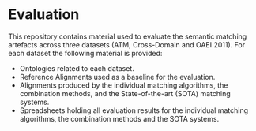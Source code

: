 # Evaluation

This repository contains material used to evaluate the semantic matching artefacts across three datasets (ATM, Cross-Domain and OAEI 2011). For each dataset the following material is provided:
* Ontologies related to each dataset.
* Reference Alignments used as a baseline for the evaluation.
* Alignments produced by the individual matching algorithms, the combination methods, and the State-of-the-art (SOTA) matching systems.
* Spreadsheets holding all evaluation results for the individual matching algorithms, the combination methods and the SOTA systems.
